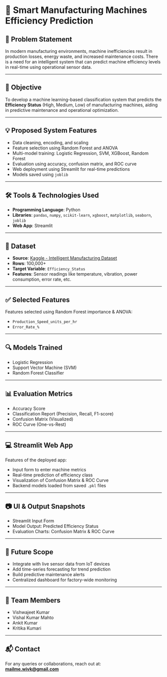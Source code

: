 # 🤖 Smart Manufacturing Machines Efficiency Prediction

## 📌 Problem Statement
In modern manufacturing environments, machine inefficiencies result in production losses, energy waste, and increased maintenance costs. There is a need for an intelligent system that can predict machine efficiency levels in real-time using operational sensor data.

---

## 🎯 Objective
To develop a machine learning-based classification system that predicts the **Efficiency Status** (High, Medium, Low) of manufacturing machines, aiding in predictive maintenance and operational optimization.

---

## 💡 Proposed System Features
- Data cleaning, encoding, and scaling
- Feature selection using Random Forest and ANOVA
- Multi-model training: Logistic Regression, SVM, XGBoost, Random Forest
- Evaluation using accuracy, confusion matrix, and ROC curve
- Web deployment using Streamlit for real-time predictions
- Models saved using `joblib`

---

## 🛠️ Tools & Technologies Used
- **Programming Language**: Python
- **Libraries**: `pandas`, `numpy`, `scikit-learn`, `xgboost`, `matplotlib`, `seaborn`, `joblib`
- **Web App**: Streamlit

---

## 📁 Dataset
- **Source**: [Kaggle - Intelligent Manufacturing Dataset](https://www.kaggle.com/datasets/ziya07/intelligent-manufacturing-dataset)
- **Rows**: 100,000+
- **Target Variable**: `Efficiency_Status`  
- **Features**: Sensor readings like temperature, vibration, power consumption, error rate, etc.

---

## ✅ Selected Features
Features selected using Random Forest importance & ANOVA:
- `Production_Speed_units_per_hr`
- `Error_Rate_%`

---

## 🔍 Models Trained
- Logistic Regression
- Support Vector Machine (SVM)
- Random Forest Classifier

---

## 📊 Evaluation Metrics
- Accuracy Score
- Classification Report (Precision, Recall, F1-score)
- Confusion Matrix (Visualized)
- ROC Curve (One-vs-Rest)

---

## 💻 Streamlit Web App
Features of the deployed app:
- Input form to enter machine metrics
- Real-time prediction of efficiency class
- Visualization of Confusion Matrix & ROC Curve
- Backend models loaded from saved `.pkl` files

---

## 📷 UI & Output Snapshots
- Streamlit Input Form  
- Model Output: Predicted Efficiency Status  
- Evaluation Charts: Confusion Matrix & ROC Curve

---

## 🚀 Future Scope
- Integrate with live sensor data from IoT devices
- Add time-series forecasting for trend prediction
- Build predictive maintenance alerts
- Centralized dashboard for factory-wide monitoring

---

## 👥 Team Members
- Vishwajeet Kumar
- Vishal Kumar Mahto
- Ankit Kumar
- Kritika Kumari

---

## 📬 Contact
For any queries or collaborations, reach out at:  
**mailme.wivk@gmail.com**


